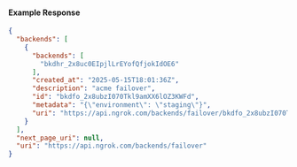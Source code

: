 <!-- Code generated for API Clients. DO NOT EDIT. -->

#### Example Response

```json
{
  "backends": [
    {
      "backends": [
        "bkdhr_2x8uc0EIpjlLrEYofQfjokIdOE6"
      ],
      "created_at": "2025-05-15T18:01:36Z",
      "description": "acme failover",
      "id": "bkdfo_2x8ubzI070Tkl9amXX6lOZ3KWFd",
      "metadata": "{\"environment\": \"staging\"}",
      "uri": "https://api.ngrok.com/backends/failover/bkdfo_2x8ubzI070Tkl9amXX6lOZ3KWFd"
    }
  ],
  "next_page_uri": null,
  "uri": "https://api.ngrok.com/backends/failover"
}
```
